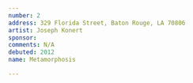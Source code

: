```yaml
---
number: 2
address: 329 Florida Street, Baton Rouge, LA 70806
artist: Joseph Konert
sponsor: 
comments: N/A
debuted: 2012
name: Metamorphosis

---
```



